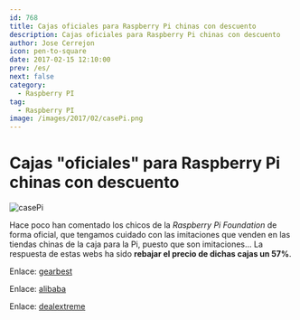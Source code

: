 ```yaml
---
id: 768
title: Cajas oficiales para Raspberry Pi chinas con descuento
description: Cajas oficiales para Raspberry Pi chinas con descuento
author: Jose Cerrejon
icon: pen-to-square
date: 2017-02-15 12:10:00
prev: /es/
next: false
category:
  - Raspberry PI
tag:
  - Raspberry PI
image: /images/2017/02/casePi.png
---
```


# Cajas "oficiales" para Raspberry Pi chinas con descuento

![casePi](/images/2017/02/casePi.png)

Hace poco han comentado los chicos de la *Raspberry Pi Foundation* de forma oficial, que tengamos cuidado con las imitaciones que venden en las tiendas chinas de la caja para la Pi, puesto que son imitaciones... La respuesta de estas webs ha sido **rebajar el precio de dichas cajas un 57%**.

Enlace: [gearbest](http://www.gearbest.com/raspberry-pi/pp_391810.html?wid=21)

Enlace: [alibaba](https://www.alibaba.com/product-detail/official-raspberry-pi-3-case-pi_60460460173.html)

Enlace: [dealextreme](http://www.dx.com/es/p/raspberry-pi-abs-case-for-raspberry-pi-3-model-b-only-white-red-428359)